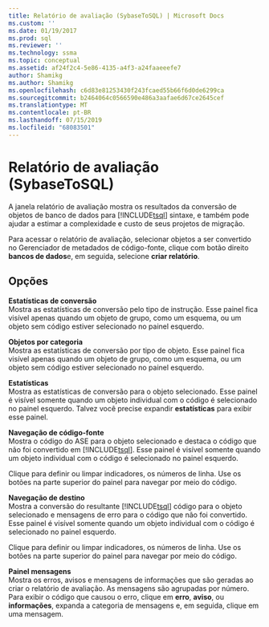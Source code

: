 ```yaml
---
title: Relatório de avaliação (SybaseToSQL) | Microsoft Docs
ms.custom: ''
ms.date: 01/19/2017
ms.prod: sql
ms.reviewer: ''
ms.technology: ssma
ms.topic: conceptual
ms.assetid: af24f2c4-5e86-4135-a4f3-a24faaeeefe7
author: Shamikg
ms.author: Shamikg
ms.openlocfilehash: c6d83e81253430f243fcaed55b66f6d0de6299ca
ms.sourcegitcommit: b2464064c0566590e486a3aafae6d67ce2645cef
ms.translationtype: MT
ms.contentlocale: pt-BR
ms.lasthandoff: 07/15/2019
ms.locfileid: "68083501"
---
```

# <a name="assessment-report-sybasetosql"></a>Relatório de avaliação (SybaseToSQL)
A janela relatório de avaliação mostra os resultados da conversão de objetos de banco de dados para [!INCLUDE[tsql](../../includes/tsql-md.md)] sintaxe, e também pode ajudar a estimar a complexidade e custo de seus projetos de migração.  
  
Para acessar o relatório de avaliação, selecionar objetos a ser convertido no Gerenciador de metadados de código-fonte, clique com botão direito **bancos de dados**e, em seguida, selecione **criar relatório**.  
  
## <a name="options"></a>Opções  
**Estatísticas de conversão**  
Mostra as estatísticas de conversão pelo tipo de instrução. Esse painel fica visível apenas quando um objeto de grupo, como um esquema, ou um objeto sem código estiver selecionado no painel esquerdo.  
  
**Objetos por categoria**  
Mostra as estatísticas de conversão por tipo de objeto. Esse painel fica visível apenas quando um objeto de grupo, como um esquema, ou um objeto sem código estiver selecionado no painel esquerdo.  
  
**Estatísticas**  
Mostra as estatísticas de conversão para o objeto selecionado. Esse painel é visível somente quando um objeto individual com o código é selecionado no painel esquerdo. Talvez você precise expandir **estatísticas** para exibir esse painel.  
  
**Navegação de código-fonte**  
Mostra o código do ASE para o objeto selecionado e destaca o código que não foi convertido em [!INCLUDE[tsql](../../includes/tsql-md.md)]. Esse painel é visível somente quando um objeto individual com o código é selecionado no painel esquerdo.  
  
Clique para definir ou limpar indicadores, os números de linha. Use os botões na parte superior do painel para navegar por meio do código.  
  
**Navegação de destino**  
Mostra a conversão do resultante [!INCLUDE[tsql](../../includes/tsql-md.md)] código para o objeto selecionado e mensagens de erro para o código que não foi convertido. Esse painel é visível somente quando um objeto individual com o código é selecionado no painel esquerdo.  
  
Clique para definir ou limpar indicadores, os números de linha. Use os botões na parte superior do painel para navegar por meio do código.  
  
**Painel mensagens**  
Mostra os erros, avisos e mensagens de informações que são geradas ao criar o relatório de avaliação. As mensagens são agrupadas por número. Para exibir o código que causou o erro, clique em **erro**, **aviso**, ou **informações**, expanda a categoria de mensagens e, em seguida, clique em uma mensagem.  
  
